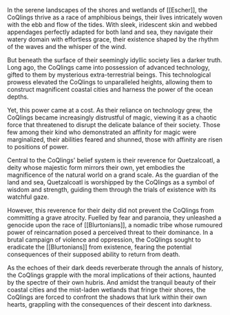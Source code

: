 In the serene landscapes of the shores and wetlands of [[Escher]], the CoQlings thrive as a race of amphibious beings, their lives intricately woven with the ebb and flow of the tides. With sleek, iridescent skin and webbed appendages perfectly adapted for both land and sea, they navigate their watery domain with effortless grace, their existence shaped by the rhythm of the waves and the whisper of the wind.

But beneath the surface of their seemingly idyllic society lies a darker truth. Long ago, the CoQlings came into possession of advanced technology, gifted to them by mysterious extra-terrestrial beings. This technological prowess elevated the CoQlings to unparalleled heights, allowing them to construct magnificent coastal cities and harness the power of the ocean depths.

Yet, this power came at a cost. As their reliance on technology grew, the CoQlings became increasingly distrustful of magic, viewing it as a chaotic force that threatened to disrupt the delicate balance of their society. Those few among their kind who demonstrated an affinity for magic were marginalized, their abilities feared and shunned, those with affinity are risen to positions of power.

Central to the CoQlings' belief system is their reverence for Quetzalcoatl, a deity whose majestic form mirrors their own, yet embodies the magnificence of the natural world on a grand scale. As the guardian of the land and sea, Quetzalcoatl is worshipped by the CoQlings as a symbol of wisdom and strength, guiding them through the trials of existence with its watchful gaze.

However, this reverence for their deity did not prevent the CoQlings from committing a grave atrocity. Fuelled by fear and paranoia, they unleashed a genocide upon the race of [[Blurtonians]], a nomadic tribe whose rumoured power of reincarnation posed a perceived threat to their dominance. In a brutal campaign of violence and oppression, the CoQlings sought to eradicate the [[Blurtonians]] from existence, fearing the potential consequences of their supposed ability to return from death.

As the echoes of their dark deeds reverberate through the annals of history, the CoQlings grapple with the moral implications of their actions, haunted by the spectre of their own hubris. And amidst the tranquil beauty of their coastal cities and the mist-laden wetlands that fringe their shores, the CoQlings are forced to confront the shadows that lurk within their own hearts, grappling with the consequences of their descent into darkness.